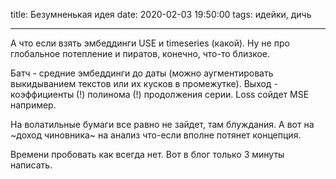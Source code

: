 title: Безумненькая идея
date: 2020-02-03 19:50:00
tags: идейки, дичь

---

А что если взять эмбеддинги USE и timeseries (какой). Ну не про глобальное потепление и пиратов, конечно, что-то близкое.

Батч - средние эмбеддинги до даты (можно аугментировать выкидыванием текстов или их кусков в промежутке). Выход - коэффициенты (!) полинома (!) продолжения серии. Loss сойдет MSE например.

На волатильные бумаги все равно не зайдет, там блуждания. А вот на ~доход чиновника~ на анализ что-если вполне потянет концепция.

Времени пробовать как всегда нет. Вот в блог только 3 минуты написать.